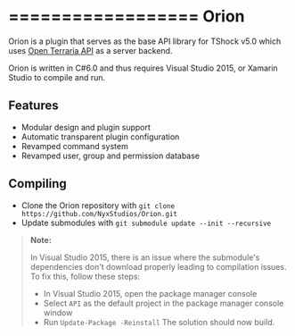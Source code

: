 ==================
Orion
==================

Orion is a plugin that serves as the base API library for TShock v5.0 which uses [Open Terraria API](https://github.com/DeathCradle/Open-Terraria-API) as a server backend.

Orion is written in C#6.0 and thus requires Visual Studio 2015, or Xamarin Studio to compile and run.

## Features

* Modular design and plugin support
* Automatic transparent plugin configuration
* Revamped command system
* Revamped user, group and permission database

## Compiling

* Clone the Orion repository with `git clone https://github.com/NyxStudios/Orion.git`
* Update submodules with `git submodule update --init --recursive`

> **Note:**
> 
> In Visual Studio 2015, there is an issue where the submodule's dependencies don't download properly leading to compilation issues. To fix this, follow these steps:
> * In Visual Studio 2015, open the package manager console
> * Select `API` as the default project in the package manager console window
> * Run `Update-Package -Reinstall`
> The solution should now build.



